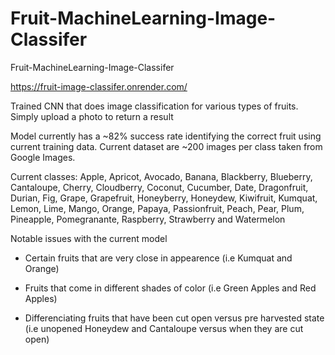 # Fruit-MachineLearning-Image-Classifer

Fruit-MachineLearning-Image-Classifer

https://fruit-image-classifer.onrender.com/

Trained CNN that does image classification for various types of fruits.  Simply upload a photo to return a result

Model currently has a ~82% success rate identifying the correct fruit using current training data. Current dataset are ~200 images per class taken from Google Images.

Current classes: Apple, Apricot, Avocado, Banana, Blackberry, Blueberry, Cantaloupe, Cherry, Cloudberry, Coconut, Cucumber, Date, Dragonfruit, Durian, Fig, Grape, Grapefruit, Honeyberry, Honeydew, Kiwifruit, Kumquat, Lemon, Lime, Mango, Orange, Papaya, Passionfruit, Peach, Pear, Plum, Pineapple, Pomegranante, Raspberry, Strawberry and Watermelon

Notable issues with the current model

- Certain fruits that are very close in appearence (i.e Kumquat and Orange)

- Fruits that come in different shades of color (i.e Green Apples and Red Apples)

- Differenciating fruits that have been cut open versus pre harvested state (i.e unopened Honeydew and Cantaloupe versus when they are cut open)

